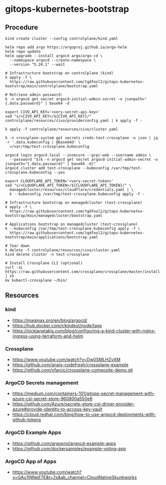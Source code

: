 # gitops-kubernetes-bootstrap

## Procedure

```
kind create cluster --config controlplane/kind.yaml

helm repo add argo https://argoproj.github.io/argo-helm
helm repo update
helm upgrade --install argocd argo/argo-cd \
  --namespace argocd --create-namespace \
  --version "5.24.1" --wait

# Infrastructure bootstrap on controlplane (kind)
k apply -f \
  https://raw.githubusercontent.com/tgdfool2/gitops-kubernetes-bootstrap/main/controlplane/bootstrap.yaml

# Retrieve admin password:
k -n argocd get secret argocd-initial-admin-secret -o jsonpath="{.data.password}" | base64 -d

export CIVO_API_KEY='<very-secret-api-key>'
sed "s/<CIVO_API_KEY>/${CIVO_API_KEY}/" controlplane/resources/civo/providerconfig.yaml | k apply -f -

k apply -f controlplane/resources/civo/cluster.yaml

k -n crossplane-system get secrets creds-test-crossplane -o json | jq -r '.data.kubeconfig | @base64d' \
  >/var/tmp/test-crossplane.kubeconfig

argocd login argocd.local --insecure --grpc-web --username admin \
  --password "$(k -n argocd get secret argocd-initial-admin-secret -o jsonpath="{.data.password}" | base64 -d)"
argocd cluster add test-crossplane --kubeconfig /var/tmp/test-crossplane.kubeconfig --yes

export CLOUDFLARE_API_TOKEN='<very-secret-token>'
sed "s/<CLOUDFLARE_API_TOKEN>/${CLOUDFLARE_API_TOKEN}/" \
  managedcluster/resources/cloudflare/credentials.yaml | \
  k --kubeconfig /var/tmp/test-crossplane.kubeconfig apply -f -

# Infrastructure bootstrap on managedcluster (test-crossplane)
k apply -f \
  https://raw.githubusercontent.com/tgdfool2/gitops-kubernetes-bootstrap/main/managedcluster/bootstrap.yaml

# Applications bootstrap on managedcluster (test-crossplane)
k --kubeconfig /var/tmp/test-crossplane.kubeconfig apply -f \
  https://raw.githubusercontent.com/tgdfool2/gitops-kubernetes-bootstrap/main/applications/bootstrap.yaml

# Tear down
k delete -f controlplane/resources/civo/cluster.yaml
kind delete cluster -n test-crossplane

# Install Crossplane CLI (optional)
curl -sL https://raw.githubusercontent.com/crossplane/crossplane/master/install.sh | sh
mv kubectl-crossplane ~/bin/
```

## Resources

### kind
* https://magmax.org/en/blog/argocd/
* https://hub.docker.com/r/kindest/node/tags
* https://nickjanetakis.com/blog/configuring-a-kind-cluster-with-nginx-ingress-using-terraform-and-helm

### Crossplane
* https://www.youtube.com/watch?v=Dw0SMLHZvXM
* https://github.com/anais-codefresh/crossplane-example
* https://github.com/vfarcic/crossplane-composite-demo.git

### ArgoCD Secrets management
* https://medium.com/containers-101/gitops-secret-management-with-azure-csi-secret-store-960800a550e6
* https://github.com/Azure/secrets-store-csi-driver-provider-azure#provide-identity-to-access-key-vault
* https://cloud.redhat.com/blog/how-to-use-argocd-deployments-with-github-tokens

### ArgoCD Example Apps
* https://github.com/argoproj/argocd-example-apps
* https://github.com/dockersamples/example-voting-app

### ArgoCD App of Apps
* https://www.youtube.com/watch?v=GAu1INNeE7E&t=2s&ab_channel=CloudNativeSkunkworks
